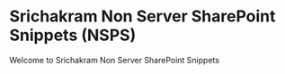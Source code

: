 # Srichakram Non Server SharePoint Snippets (NSPS)
Welcome to Srichakram Non Server SharePoint Snippets
